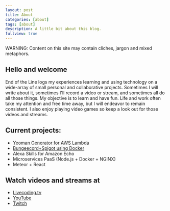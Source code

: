 ```yaml
---
layout: post
title: About
categories: [about]
tags: [about]
description: A little bit about this blog.
fullview: true
---
```


WARNING: Content on this site may contain cliches, jargon and mixed metaphors.

## Hello and welcome

End of the Line logs my experiences learning and using technology on a wide-array of small personal and collaborative projects.  Sometimes I will write about it, sometimes I'll record a video or stream, and sometimes all do all those things.  My objective is to learn and have fun.  Life and work often take my attention and free time away, but I will endeavor to remain consistent.  I also enjoy playing video games so keep a look out for those videos and streams.

## Current projects:

- [Yeoman Generator for AWS  Lambda](https://github.com/rehf27/generator-lambda-function)
- [Bungeecord+Spigot using Docker](https://github.com/rehf27/docker-bungeecord)
- Alexa Skills for Amazon Echo
- Microservices PaaS (Node.js + Docker + NGINX)
- Meteor + React

## Watch videos and streams at

- [Livecoding.tv](https://www.livecoding.tv/rehf27/)
- [YouTube](https://www.youtube.com/channel/UCGHdxlFHPP4af3XBHXTP5aw)
- [Twitch](http://www.twitch.tv/rehf27)

